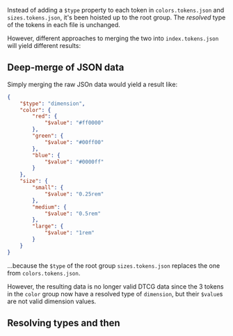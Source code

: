 Instead of adding a `$type` property to each token in `colors.tokens.json` and `sizes.tokens.json`, it's been hoisted up to the root group. The _resolved_ type of the tokens in each file is unchanged.

However, different approaches to merging the two into `index.tokens.json` will yield different results:

## Deep-merge of JSON data

Simply merging the raw JSOn data would yield a result like:

```json
{
    "$type": "dimension",
    "color": {
        "red": {
            "$value": "#ff0000"
        },
        "green": {
            "$value": "#00ff00"
        },
        "blue": {
            "$value": "#0000ff"
        }
    },
    "size": {
        "small": {
            "$value": "0.25rem"
        },
        "medium": {
            "$value": "0.5rem"
        },
        "large": {
            "$value": "1rem"
        }
    }
}
```

...because the `$type` of the root group  `sizes.tokens.json` replaces the one from `colors.tokens.json`.

However, the resulting data is no longer valid DTCG data since the 3 tokens in the `color` group now have a resolved type of `dimension`, but their `$value`s are not valid dimension values.

## Resolving types and then 